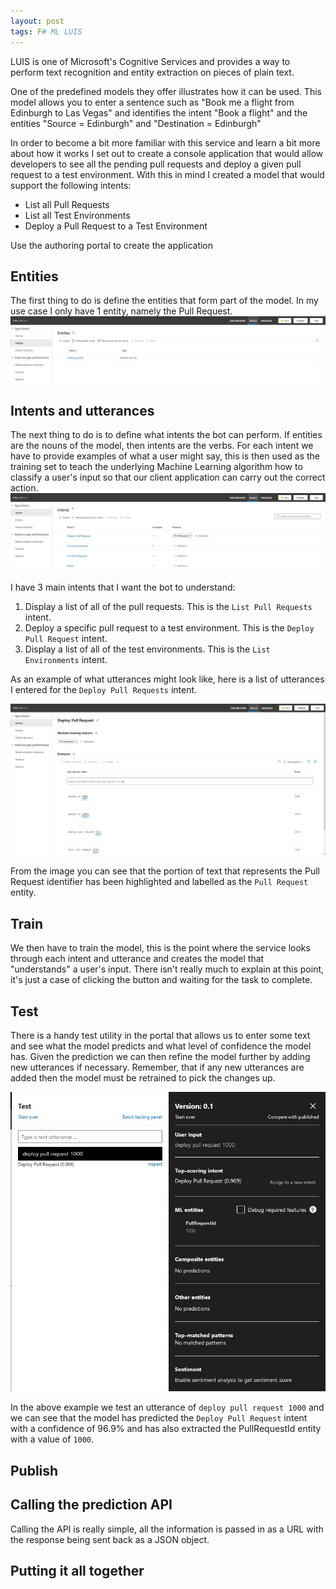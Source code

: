 ```yaml
---
layout: post
tags: F# ML LUIS
---
```


LUIS is one of Microsoft's Cognitive Services and provides a way to perform text recognition and entity extraction on pieces of plain text.

One of the predefined models they offer illustrates how it can be used. This model allows you to enter a sentence such as "Book me a flight from Edinburgh to Las Vegas" and identifies the intent "Book a flight" and the entities "Source = Edinburgh" and "Destination = Edinburgh"

In order to become a bit more familiar with this service and learn a bit more about how it works I set out to create a console application that would allow developers to see all the pending pull requests and deploy a given pull request to a test environment.
With this in mind I created a model that would support the following intents:
 - List all Pull Requests
 - List all Test Environments
 - Deploy a Pull Request to a Test Environment


Use the authoring portal to create the application

## Entities
The first thing to do is define the entities that form part of the model. In my use case I only have 1 entity, namely the Pull Request.
![Entity Designer](/assets/images/posts/2020-08-11/luis-entities.jpg)

## Intents and utterances
The next thing to do is to define what intents the bot can perform. If entities are the nouns of the model, then intents are the verbs.
For each intent we have to provide examples of what a user might say, this is then used as the training set to teach the underlying Machine Learning algorithm how to
classify a user's input so that our client application can carry out the correct action.
![Intent Designer](/assets/images/posts/2020-08-11/luis-intents.jpg)

I have 3 main intents that I want the bot to understand:
1. Display a list of all of the pull requests. This is the `List Pull Requests` intent.
1. Deploy a specific pull request to a test environment. This is the `Deploy Pull Request` intent.
1. Display a list of all of the test environments. This is the `List Environments` intent.

As an example of what utterances might look like, here is a list of utterances I entered for the `Deploy Pull Requests` intent.

![Intent Utterance Designer](/assets/images/posts/2020-08-11/luis-utterances.jpg)

From the image you can see that the portion of text that represents the Pull Request identifier has been highlighted and labelled as the `Pull Request` entity.

## Train
We then have to train the model, this is the point where the service looks through each intent and utterance and creates the model that "understands" a user's input.
There isn't really much to explain at this point, it's just a case of clicking the button and waiting for the task to complete.

## Test
There is a handy test utility in the portal that allows us to enter some text and see what the model predicts and what level of confidence the model has. Given the prediction we can then refine the model further by adding new utterances if necessary.
Remember, that if any new utterances are added then the model must be retrained to pick the changes up.

![Test Tool](/assets/images/posts/2020-08-11/luis-test.jpg)

In the above example we test an utterance of `deploy pull request 1000` and we can see that the model has predicted the `Deploy Pull Request` intent with a confidence of 96.9% and has also extracted the PullRequestId entity with a value of `1000`.

## Publish

## Calling the prediction API
Calling the API is really simple, all the information is passed in as a URL with the response being sent back as a JSON object.

## Putting it all together